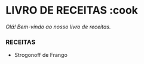 # LIVRO DE RECEITAS  :cook


_Olá! Bem-vindo ao nosso livro de receitas._

### RECEITAS

- Strogonoff de Frango 
